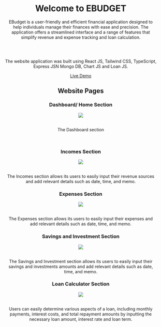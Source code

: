 <h1 align="center"> Welcome to EBUDGET </h1>

<div align="center" >
EBudget is a user-friendly and efficient financial application designed to help individuals manage their finances with ease and precision. The application offers a streamlined interface and a range of features that simplify revenue and expense tracking and loan calculation.

  <br><br>
  
The website application was built using React JS, Tailwind CSS, TypeScript, Express JSN Mongo DB, Chart JS and Loan JS.

[Live Demo](https://ebudget-delta.vercel.app)
</div>

<h2 align="center"> Website Pages </h2>

<div>
  <h3 align="center" >Dashboard/ Home Section</h3>

  <div align="center" >
    <img  src="https://i.postimg.cc/Xq3gLzr6/Dashboard.jpg"> 

  </div>

  <br>
  
  <p align="center" > The Dashboard section </p>
</div>

<br>

<div>
  <h3 align="center" >Incomes Section</h3>

  <div align="center" >
    <img  src="https://i.postimg.cc/hv5fvJWZ/Income-Page.jpg"> 

  </div>

  <br>
  
  <p align="center">The Incomes section allows its users to easily input their revenue sources and add relevant details such as date, time, and memo. </p>
</div>

<div>
  <h3 align="center" >Expenses Section</h3>

  <div align="center" >
    <img  src="https://i.postimg.cc/xd38HpVz/Expense-Page.jpg"> 

  </div>

  <br>
  
  <p align="center">The Expenses section allows its users to easily input their expenses and add relevant details such as date, time, and memo.  </p>
</div>

<div>
  <h3 align="center" >Savings and Investment Section</h3>

  <div align="center" >
    <img  src="https://i.postimg.cc/rsKwB801/Savings-Page.jpg"> 

  </div>

  <br>
  
  <p align="center">The Savings and Investment section allows its users to easily input their savings and investments amounts and add relevant details such as date, time, and memo.  </p>
</div>

<div>
  <h3 align="center" >Loan Calculator Section</h3>

  <div align="center" >
    <img  src="https://i.postimg.cc/Hs8L3kCH/Loan-Calculator.jpg"> 

  </div>

  <br>
  <p align="center">Users can easily determine various aspects of a loan, including monthly payments, interest costs, and total repayment amounts by inputting the necessary loan amount, interest rate and loan term. </p>
  
</div>

<div>
